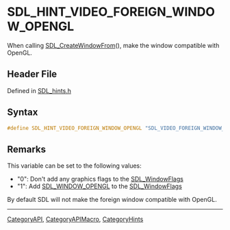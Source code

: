 # SDL_HINT_VIDEO_FOREIGN_WINDOW_OPENGL

When calling [SDL_CreateWindowFrom](SDL_CreateWindowFrom)(), make the window compatible with OpenGL.

## Header File

Defined in [SDL_hints.h](https://github.com/libsdl-org/SDL/blob/SDL2/include/SDL_hints.h)

## Syntax

```c
#define SDL_HINT_VIDEO_FOREIGN_WINDOW_OPENGL "SDL_VIDEO_FOREIGN_WINDOW_OPENGL"
```

## Remarks

This variable can be set to the following values:

- "0": Don't add any graphics flags to the
  [SDL_WindowFlags](SDL_WindowFlags)
- "1": Add [SDL_WINDOW_OPENGL](SDL_WINDOW_OPENGL) to the
  [SDL_WindowFlags](SDL_WindowFlags)

By default SDL will not make the foreign window compatible with OpenGL.

----
[CategoryAPI](CategoryAPI), [CategoryAPIMacro](CategoryAPIMacro), [CategoryHints](CategoryHints)


